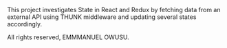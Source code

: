 This project investigates State in React and Redux
by fetching data from an external API using THUNK
middleware and updating several states accordingly.

All rights reserved, EMMMANUEL OWUSU.
